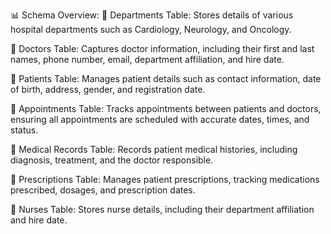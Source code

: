 📊 Schema Overview:
🔹 Departments Table: Stores details of various hospital departments such as Cardiology, Neurology, and Oncology.

🔹 Doctors Table: Captures doctor information, including their first and last names, phone number, email, department affiliation, and hire date.

🔹 Patients Table: Manages patient details such as contact information, date of birth, address, gender, and registration date.

🔹 Appointments Table: Tracks appointments between patients and doctors, ensuring all appointments are scheduled with accurate dates, times, and status.

🔹 Medical Records Table: Records patient medical histories, including diagnosis, treatment, and the doctor responsible.

🔹 Prescriptions Table: Manages patient prescriptions, tracking medications prescribed, dosages, and prescription dates.

🔹 Nurses Table: Stores nurse details, including their department affiliation and hire date.

